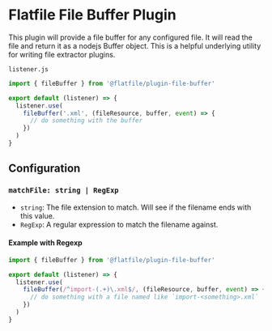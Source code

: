 # Flatfile File Buffer Plugin

This plugin will provide a file buffer for any configured file. It will read the file and return it as a nodejs Buffer object. This is a helpful underlying utility for writing file extractor plugins.

`listener.js`

```js
import { fileBuffer } from '@flatfile/plugin-file-buffer'

export default (listener) => {
  listener.use(
    fileBuffer('.xml', (fileResource, buffer, event) => {
      // do something with the buffer
    })
  )
}
```

## Configuration

### `matchFile: string | RegExp`

- `string`: The file extension to match. Will see if the filename ends with this value.
- `RegExp`: A regular expression to match the filename against.

#### Example with Regexp

```js
import { fileBuffer } from '@flatfile/plugin-file-buffer'

export default (listener) => {
  listener.use(
    fileBuffer(/^import-(.+)\.xml$/, (fileResource, buffer, event) => {
      // do something with a file named like `import-<something>.xml`
    })
  )
}
```
